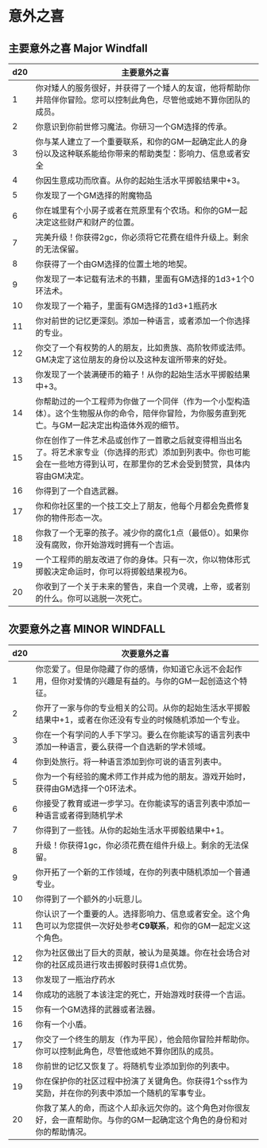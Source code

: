 # 意外之喜

## **主要意外之喜 Major Windfall**

<table>
<thead>
<tr class="header">
<th>d20</th>
<th>主要意外之喜</th>
</tr>
</thead>
<tbody>
<tr class="odd">
<td>1</td>
<td>你对矮人的服务很好，并获得了一个矮人的友谊，他将帮助你并陪伴你冒险。您可以控制此角色，尽管他或她不算你团队的成员。</td>
</tr>
<tr class="even">
<td>2</td>
<td>你意识到你前世修习魔法。你研习一个GM选择的传承。</td>
</tr>
<tr class="odd">
<td>3</td>
<td>你与某人建立了一个重要联系，和你的GM一起确定此人的身份以及这种联系能给你带来的帮助类型：影响力、信息或者安全</td>
</tr>
<tr class="even">
<td>4</td>
<td>你因生意成功而欣喜。从你的起始生活水平掷骰结果中+3。</td>
</tr>
<tr class="odd">
<td>5</td>
<td>你发现了一个GM选择的附魔物品</td>
</tr>
<tr class="even">
<td>6</td>
<td>你在城里有个小房子或者在荒原里有个农场。和你的GM一起决定这些财产和财产的位置。</td>
</tr>
<tr class="odd">
<td>7</td>
<td>完美升级！你获得2gc，你必须将它花费在组件升级上。剩余的无法保留。</td>
</tr>
<tr class="even">
<td>8</td>
<td>你获得了一个由GM选择的位置土地的地契。</td>
</tr>
<tr class="odd">
<td>9</td>
<td>你发现了一本记载有法术的书籍，里面有GM选择的1d3+1个0环法术。</td>
</tr>
<tr class="even">
<td>10</td>
<td>你发现了一个箱子，里面有GM选择的1d3+1瓶药水</td>
</tr>
<tr class="odd">
<td>11</td>
<td>你对前世的记忆更深刻。添加一种语言，或者添加一个你选择的专业。</td>
</tr>
<tr class="even">
<td>12</td>
<td>你交了一个有权势的人的朋友，比如贵族、高阶牧师或法师。GM决定了这位朋友的身份以及这种友谊所带来的好处。</td>
</tr>
<tr class="odd">
<td>13</td>
<td>你发现了一个装满硬币的箱子！从你的起始生活水平掷骰结果中+3。</td>
</tr>
<tr class="even">
<td>14</td>
<td>你帮助过的一个工程师为你做了一个同伴（作为一个小型构造体）。这个生物服从你的命令，陪伴你冒险，为你服务直到死亡。与GM一起决定出构造体外观的细节。</td>
</tr>
<tr class="odd">
<td>15</td>
<td>你在创作了一件艺术品或创作了一首歌之后就变得相当出名了。将艺术家专业（你选择的形式）添加到列表中。你也可能会在一些地方得到认可，在那里你的艺术会受到赞赏，具体内容由GM决定。</td>
</tr>
<tr class="even">
<td>16</td>
<td>你得到了一个自选武器。</td>
</tr>
<tr class="odd">
<td>17</td>
<td>你和你社区里的一个技工交上了朋友，他每个月都会免费修复你的物件形态一次。</td>
</tr>
<tr class="even">
<td>18</td>
<td>你救了一个无辜的孩子。减少你的腐化1点（最低0）。如果你没有腐败，你开始游戏时拥有一个吉运。</td>
</tr>
<tr class="odd">
<td>19</td>
<td>一个工程师的朋友改进了你的身体。只有一次，你以物体形式掷骰决定命运时，你可以将掷骰结果视为6。</td>
</tr>
<tr class="even">
<td>20</td>
<td>你收到了一个关于未来的警告，来自一个灵魂，上帝，或者别的什么。你可以逃脱一次死亡。</td>
</tr>
</tbody>
</table>

## **次要意外之喜 MINOR WINDFALL**

<table>
<thead>
<tr class="header">
<th>d20</th>
<th><strong>次要意外之喜</strong></th>
</tr>
</thead>
<tbody>
<tr class="odd">
<td>1</td>
<td>你恋爱了。但是你隐藏了你的感情，你知道它永远不会起作用，但你对爱情的兴趣是有益的。与你的GM一起创造这个特征。</td>
</tr>
<tr class="even">
<td>2</td>
<td>你开了一家与你的专业相关的公司。从你的起始生活水平掷骰结果中+1，或者在你还没有专业的时候随机添加一个专业。</td>
</tr>
<tr class="odd">
<td>3</td>
<td>你在一个有学问的人手下学习。要么在你能读写的语言列表中添加一种语言，要么获得一个自选新的学术领域。</td>
</tr>
<tr class="even">
<td>4</td>
<td>你到处旅行。将一种语言添加到你可说的语言列表中。</td>
</tr>
<tr class="odd">
<td>5</td>
<td>你为一个有经验的魔术师工作并成为他的朋友。游戏开始时，获得由GM选择一个0环法术。</td>
</tr>
<tr class="even">
<td>6</td>
<td>你接受了教育或进一步学习。在你能读写的语言列表中添加一种语言或者得到随机学术</td>
</tr>
<tr class="odd">
<td>7</td>
<td>你得到了一些钱。从你的起始生活水平掷骰结果中+1。</td>
</tr>
<tr class="even">
<td>8</td>
<td>升级！你获得1gc，你必须花费在组件升级上。剩余的无法保留。</td>
</tr>
<tr class="odd">
<td>9</td>
<td>你开拓了一个新的工作领域，在你的列表中随机添加一个普通专业。</td>
</tr>
<tr class="even">
<td>10</td>
<td>你得到了一个额外的小玩意儿。</td>
</tr>
<tr class="odd">
<td>11</td>
<td>你认识了一个重要的人。选择影响力、信息或者安全。这个角色可以为您提供一次好处参考<strong>C9联系</strong>，和你的GM一起定义这个角色。</td>
</tr>
<tr class="even">
<td>12</td>
<td>你为社区做出了巨大的贡献，被认为是英雄。你在社会场合对你的社区成员进行攻击掷骰时获得1点优势。</td>
</tr>
<tr class="odd">
<td>13</td>
<td>你发现了一瓶治疗药水</td>
</tr>
<tr class="even">
<td>14</td>
<td>你成功的逃脱了本该注定的死亡，开始游戏时获得一个吉运。</td>
</tr>
<tr class="odd">
<td>15</td>
<td>你有一个GM选择的武器或者法器。</td>
</tr>
<tr class="even">
<td>16</td>
<td>你有一个小盾。</td>
</tr>
<tr class="odd">
<td>17</td>
<td>你交了一个终生的朋友（作为平民），他会陪你冒险并帮助你。你可以控制此角色，尽管他或她不算你团队的成员。</td>
</tr>
<tr class="even">
<td>18</td>
<td>你前世的记忆又恢复了。将随机专业添加到你的列表中。</td>
</tr>
<tr class="odd">
<td>19</td>
<td>你在保护你的社区过程中扮演了关键角色。你获得1个ss作为奖励，并在你的列表中添加一个随机的军事专业。</td>
</tr>
<tr class="even">
<td>20</td>
<td>你救了某人的命，而这个人却永远欠你的。这个角色对你很友好，会一直帮助你。与你的GM一起确定这个角色的身份和对你的帮助情况。</td>
</tr>
</tbody>
</table>
